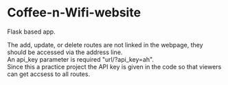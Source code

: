 # Coffee-n-Wifi-website
Flask based app.

The add, update, or delete routes are not linked in the webpage, they should be accessed via the address line.  
An api_key parameter is required "url/?api_key=ah".  
Since this a practice project the API key is given in the code so that viewers can get accsess to all routes.   
